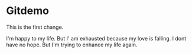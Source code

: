 # Gitdemo

This is the first change.

I'm happy to my life. But I' am exhausted because my love is falling. I dont have no hope. But I'm trying to enhance my life again.
